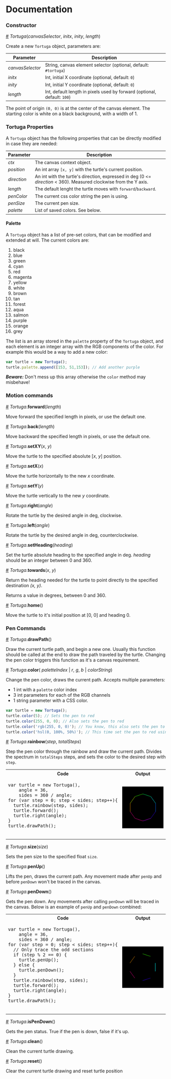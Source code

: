 # Documentation
### Constructor
<a name="tortuga" href="#tortuga">#</a> *Tortuga*(*canvasSelector*, *initx*, *inity*, *length*)

Create a new `Tortuga` object, parameters are:

 Parameter | Description
 ----------|------------
 *canvasSelector* | String, canvas element selector (optional, default: `#tortuga`)
 *initx*          | Int, initial X coordinate (optional, default: `0`)
 *inity*          | Int, initial Y coordinate (optional, default: `0`)
 *length*         | Int, default length in pixels used by forward (optional, default: `100`)

The point of origin `(0, 0)` is at the center of the canvas element. The
starting color is white on a black background, with a width of 1.

### Tortuga Properties

A `Tortuga` object has the following properties that can be directly modified in
case they are needed:

Parameter | Description
----------|------------
*ctx*       | The canvas context object.
*position*  | An int array `[x, y]` with the turtle's current position.
*direction* | An int with the turtle's direction, expressed in deg (0 <= *direction* < 360). Measured clockwise from the Y axis.
*length*    | The default lenght the turtle moves with `forward`/`backward`.
*penColor* | The current css color string the pen is using.
*penSize* | The current pen size.
*palette* | List of saved colors. See below.

#### Palette

A `Tortuga` object has a list of pre-set colors, that can be modified and
extended at will. The current colors are:

  1. black
  2. blue
  3. green
  4. cyan
  5. red
  6. magenta
  7. yellow
  8. white
  9. brown
  10. tan
  11. forest
  12. aqua
  13. salmon
  14. purple
  15. orange
  16. grey

The list is an array stored in the `palette` property of the `Tortuga` object,
and each element is an integer array with the RGB components of the color. For
example this would be a way to add a new color:

```js
var turtle = new Tortuga();
turtle.palette.append([153, 51,153]); // Add another purple
```

***Beware:*** Don't mess up this array otherwise the `color` method may
 misbehave!

### Motion commands
<a name="forward" href="#forward">#</a> *Tortuga*.**forward**(*length*)

Move forward the specified length in pixels, or use the default one.

<a name="back" href="#back">#</a> *Tortuga*.**back**(*length*)

Move backward the specified length in pixels, or use the default one.

<a name="setXY" href="#setXY">#</a> *Tortuga*.**setXY**(*x*, *y*)

Move the turtle to the specified absolute [*x*, *y*] position.

<a name="setX" href="#setX">#</a> *Tortuga*.**setX**(*x*)

Move the turtle horizontally to the new *x* coordinate.

<a name="setY" href="#setY">#</a> *Tortuga*.**setY**(*y*)

Move the turtle vertically to the new *y* coordinate.

<a name="right" href="#right">#</a> *Tortuga*.**right**(*angle*)

Rotate the turtle by the desired angle in deg, clockwise.

<a name="left" href="#left">#</a> *Tortuga*.**left**(*angle*)

Rotate the turtle by the desired angle in deg, counterclockwise.

<a name="setHeading" href="#setHeading">#</a> *Tortuga*.**setHeading**(*heading*)

Set the turtle absolute heading to the specified angle in deg. *heading* should
be an integer between 0 and 360.

<a name="towards" href="#towards">#</a> *Tortuga*.**towards**(*x*, *y*)

Return the heading needed for the turtle to point directly to the specified
destination *(x, y)*.

Returns a value in degrees, between 0 and 360.

<a name="home" href="#home">#</a> *Tortuga*.**home**()

Move the turtle to it's initial position at [0, 0] and heading 0.

### Pen Commands
<a name="drawPath" href="#drawPath">#</a> *Tortuga*.**drawPath**()

Draw the current turtle path, and begin a new one. Usually this function should
be called at the end to draw the path traveled by the turtle. Changing the pen
color triggers this function as it's a canvas requirement.

<a name="color" href="#color">#</a> *Tortuga*.**color**( *paletteIndex* | *r*, *g*, *b* | *colorString*)

Change the pen color, draws the current path. Accepts multiple parameters:
  * 1 int with a `palette` color index
  * 3 int parameters for each of the RGB channels
  * 1 string parameter with a CSS color.

```js
var turtle = new Tortuga();
turtle.color(5); // Sets the pen to red
turtle.color(255, 0, 0); // Also sets the pen to red
turtle.color('rgb(255, 0, 0)'); // You know, this also sets the pen to red
turtle.color('hsl(0, 100%, 50%)'); // This time set the pen to red using HSL
```

<a name="rainbow" href="#rainbow">#</a> *Tortuga*.**rainbow**(*step*, *totalSteps*)

Step the pen color through the rainbow and draw the current path. Divides the
spectrum in `totalSteps` steps, and sets the color to the desired step with `step`.

<table>
  <tr>
    <th>
    Code
    </th>
    <th>
    Output
    </th>
  </tr>
  <tr>
    <td>
      <pre lang="javascript">
var turtle = new Tortuga(),
    angle = 36,
    sides = 360 / angle;
for (var step = 0; step < sides; step++){
  turtle.rainbow(step, sides);
  turtle.forward();
  turtle.right(angle);
}
turtle.drawPath();
      </pre>
    </td>
    <td>
      <img src="../img/rainbow.png" alt="Rainbow Hexagon">
    </td>
  </tr>
</table>

<a name="size" href="#size">#</a> *Tortuga*.**size**(*size*)

Sets the pen size to the specified float `size`.

<a name="penUp" href="#penUp">#</a> *Tortuga*.**penUp**()

Lifts the pen, draws the current path. Any movement made after `penUp` and before
`penDown` won't be traced in the canvas.

<a name="penDown" href="#penDown">#</a> *Tortuga*.**penDown**()

Gets the pen down. Any movements after calling `penDown` will be traced in the
canvas. Below is an example of `penUp` and `penDown` combined:

<table>
  <tr>
    <th>
    Code
    </th>
    <th>
    Output
    </th>
  </tr>
  <tr>
    <td>
      <pre lang="javascript">
var turtle = new Tortuga(),
    angle = 36,
    sides = 360 / angle;
for (var step = 0; step < sides; step++){
  // Only trace the odd sections
  if (step % 2 == 0) {
    turtle.penUp();
  } else {
    turtle.penDown();
  }
  turtle.rainbow(step, sides);
  turtle.forward();
  turtle.right(angle);
}
turtle.drawPath();
      </pre>
    </td>
    <td>
      <img src="../img/pendown.png" alt="Only odd sides Hexagon">
    </td>
  </tr>
</table>

<a name="isPenDown" href="#isPenDown">#</a> *Tortuga*.**isPenDown**()

Gets the pen status. True if the pen is down, false if it's up.

<a name="clean" href="#clean">#</a> *Tortuga*.**clean**()

Clean the current turtle drawing.

<a name="reset" href="#reset">#</a> *Tortuga*.**reset**()

Clear the current turtle drawing and reset turtle position
